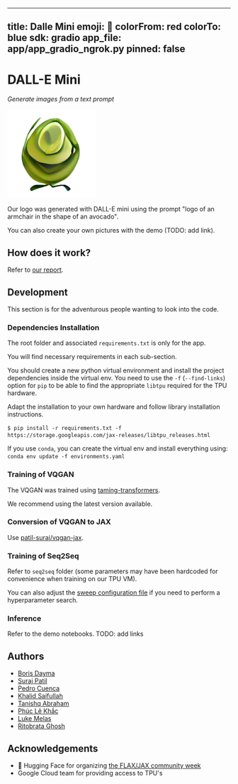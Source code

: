 <!-- ![DALL-E mini logo-transparent]() -->
---
title: Dalle Mini
emoji: 🥑
colorFrom: red
colorTo: blue
sdk: gradio
app_file: app/app_gradio_ngrok.py
pinned: false
---

# DALL-E Mini

_Generate images from a text prompt_


<img src="img/DALL-E mini logo (transparent).png" width="200">

Our logo was generated with DALL-E mini using the prompt "logo of an armchair in the shape of an avocado".

You can also create your own pictures with the demo (TODO: add link).

## How does it work?

Refer to [our report](https://wandb.ai/dalle-mini/dalle-mini/reports/DALL-E-mini--Vmlldzo4NjIxODA).

## Development

This section is for the adventurous people wanting to look into the code.

### Dependencies Installation

The root folder and associated `requirements.txt` is only for the app.

You will find necessary requirements in each sub-section.

You should create a new python virtual environment and install the project dependencies inside the virtual env. You need to use the `-f` (`--find-links`) option for `pip` to be able to find the appropriate `libtpu` required for the TPU hardware.

Adapt the installation to your own hardware and follow library installation instructions.

```
$ pip install -r requirements.txt -f https://storage.googleapis.com/jax-releases/libtpu_releases.html
```

If you use `conda`, you can create the virtual env and install everything using: `conda env update -f environments.yaml`

### Training of VQGAN

The VQGAN was trained using [taming-transformers](https://github.com/CompVis/taming-transformers).

We recommend using the latest version available.

### Conversion of VQGAN to JAX

Use [patil-suraj/vqgan-jax](https://github.com/patil-suraj/vqgan-jax).

### Training of Seq2Seq

Refer to `seq2seq` folder (some parameters may have been hardcoded for convenience when training on our TPU VM).

You can also adjust the [sweep configuration file](https://docs.wandb.ai/guides/sweeps) if you need to perform a hyperparameter search.

### Inference

Refer to the demo notebooks.
TODO: add links

## Authors

- [Boris Dayma](https://github.com/borisdayma)
- [Suraj Patil](https://github.com/patil-suraj)
- [Pedro Cuenca](https://github.com/pcuenca)
- [Khalid Saifullah](https://github.com/khalidsaifullaah)
- [Tanishq Abraham](https://github.com/tmabraham)
- [Phúc Lê Khắc](https://github.com/lkhphuc)
- [Luke Melas](https://github.com/lukemelas)
- [Ritobrata Ghosh](https://github.com/ghosh-r)

## Acknowledgements

- 🤗 Hugging Face for organizing [the FLAX/JAX community week](https://github.com/huggingface/transformers/tree/master/examples/research_projects/jax-projects)
- Google Cloud team for providing access to TPU's
